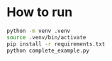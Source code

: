 # How to run

```bash
python -m venv .venv
source .venv/bin/activate
pip install -r requirements.txt
python complete_example.py
```